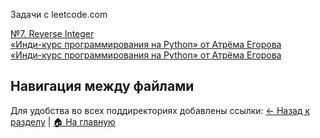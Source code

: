 Задачи с leetcode.com

[№7. Reverse Integer](./N7M_Reverse_Integer/)<br>
[«Инди-курс программирования на Python» от Атрёма Егорова](Stepik/Egoroff_indie_course/)<br>
[«Инди-курс программирования на Python» от Атрёма Егорова](Stepik/Egoroff_indie_course/)

## Навигация между файлами
Для удобства во всех поддиректориях добавлены ссылки:
[← Назад к разделу](../) | [🏠 На главную](../../)
